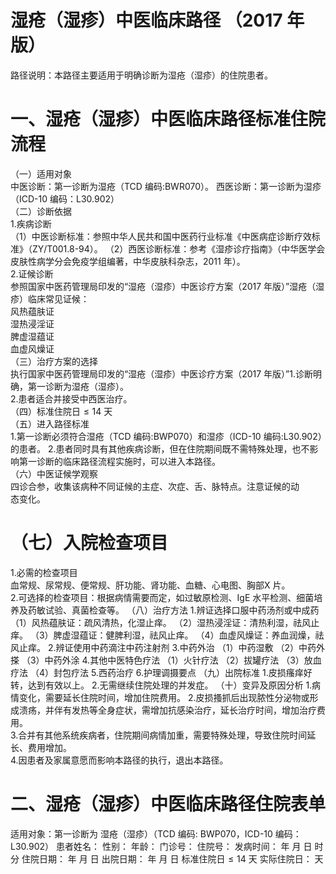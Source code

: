 # 湿疮（湿疹）中医临床路径 （2017 年版）  
路径说明：本路径主要适用于明确诊断为湿疮（湿疹）的住院患者。  
# 一、湿疮（湿疹）中医临床路径标准住院流程  
（一）适用对象  
中医诊断：第一诊断为湿疮（TCD 编码:BWR070）。 西医诊断：第一诊断为湿疹（ICD-10 编码：L30.902）  
（二）诊断依据  
1.疾病诊断  
（1）中医诊断标准：参照中华人民共和国中医药行业标准《中医病症诊断疗效标准》（ZY/T001.8-94）。 （2）西医诊断标准：参考《湿疹诊疗指南》（中华医学会皮肤性病学分会免疫学组编著，中华皮肤科杂志，2011 年）。  
2.证候诊断  
参照国家中医药管理局印发的“湿疮（湿疹）中医诊疗方案（2017 年版）”湿疮（湿疹）临床常见证候：  
风热蕴肤证  
湿热浸淫证  
脾虚湿蕴证  
血虚风燥证  
（三）治疗方案的选择  
执行国家中医药管理局印发的“湿疮（湿疹）中医诊疗方案（2017 年版）”1.诊断明确，第一诊断为湿疮（湿疹）。  
2.患者适合并接受中西医治疗。  
（四）标准住院日${\leqslant}14$ 天  
（五）进入路径标准  
1.第一诊断必须符合湿疮（TCD 编码:BWP070）和湿疹（ICD-10 编码:L30.902）的患者。 2.患者同时具有其他疾病诊断，但在住院期间既不需特殊处理，也不影响第一诊断的临床路径流程实施时，可以进入本路径。  
（六）中医证候学观察  
四诊合参，收集该病种不同证候的主症、次症、舌、脉特点。注意证候的动  
态变化。  
# （七）入院检查项目  
1.必需的检查项目  
血常规、尿常规、便常规、肝功能、肾功能、血糖、心电图、胸部X 片。  
2.可选择的检查项目：根据病情需要而定，如过敏原检测、IgE 水平检测、细菌培养及药敏试验、真菌检查等。 （八）治疗方法 1.辨证选择口服中药汤剂或中成药  （1）风热蕴肤证：疏风清热，化湿止痒。 （2）湿热浸淫证：清热利湿，祛风止痒。 （3）脾虚湿蕴证：健脾利湿，祛风止痒。 （4）血虚风燥证：养血润燥，祛风止痒。 2.辨证使用中药滴注中药注射剂                                3.中药外治 （1）中药湿敷 （2）中药外搽 （3）中药外涂 4.其他中医特色疗法 （1）火针疗法 （2）拔罐疗法 （3）放血疗法 （4）封包疗法 5.西药治疗  6.护理调摄要点 （九）出院标准 1.皮损瘙痒好转，达到有效以上。 2.无需继续住院处理的并发症。 （十）变异及原因分析 1.病情变化，需要延长住院时间，增加住院费用。 2.皮损搔抓后出现脓性分泌物或形成溃疡，并伴有发热等全身症状，需增加抗感染治疗，延长治疗时间，增加治疗费用。  
3.合并有其他系统疾病者，住院期间病情加重，需要特殊处理，导致住院时间延长、费用增加。  
4.因患者及家属意愿而影响本路径的执行，退出本路径。  
# 二、湿疮（湿疹）中医临床路径住院表单  
适用对象：第一诊断为 湿疮（湿疹）（TCD 编码: BWP070，ICD-10 编码：L30.902） 患者姓名：          性别：    年龄：    门诊号：         住院号：            发病时间：   年  月  日  时  分  住院日期：   年  月  日 出院日期：   年  月   日 标准住院日${\leqslant}14$ 天                实际住院日：     天  
